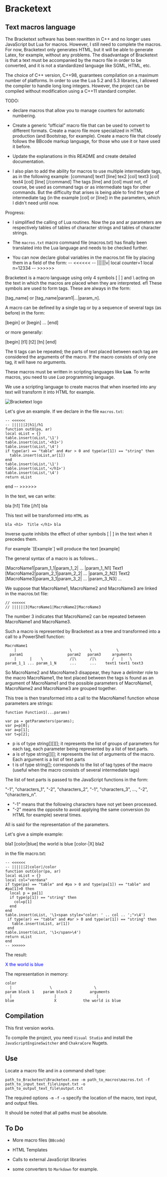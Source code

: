 # Bracketext

## Text macros language

The Bracketext software has been rewritten in C++ and no longer uses JavaScript but Lua for macros. However, I still need to complete the macros. For now, Bracketext only generates HTML, but it will be able to generate Latex, for example, without any problems. The disadvantage of Bracketext is that a text must be accompanied by the macro file in order to be converted, and it is not a standardized language like SGML, HTML, etc.

The choice of C++ version, C++98, guarantees compilation on a maximum number of platforms. 
In order to use the Lua 5.2 and 5.3 libraries, I allowed the compiler to handle long long integers. 
However, the project can be compiled without modification using a C++11 standard compiler.

TODO:

- declare macros that allow you to manage counters for automatic numbering.

- Create a generic “official” macro file that can be used to convert to different formats.
Create a macro file more specialized in HTML production (and Bootstrap, for example).
Create a macro file that closely follows the BBcode markup language, for those who use it or have used it before.

- Update the explanations in this README and create detailed documentation.

- I also plan to add the ability for macros to use multiple intermediate tags, as in the following example:
[command] text1 [line] tex2 [col] text3 [col] text4 [col] [line]  [/command]
The tags [line] and [col] must not, of course, be used as command tags or as intermediate tags for other commands. 
But the difficulty that arises is being able to find the type of intermediate tag (in the example [col] or [line]) in the parameters,
 which I didn't need until now.

Progress:

- I simplified the calling of Lua routines. Now the pa and ar parameters are respectively tables of tables of character strings and tables of character strings.

- The `macros.txt` macro command file (macros.txt) has finally been translated into the Lua language and needs to be checked further.

- You can now declare global variables in the macros.txt file by placing them in a field of the form: 
-- <<<<<< 
-- ||||||v| 
local counter=1 
local n=12334 
-- >>>>>> 

Bracketext is a macro language using only 4 symbols [ | ] and \ acting on the text in which the macros are placed when they are interpreted.
efl
These symbols are used to form tags. These are always in the form:

[tag_name] or [tag_name|param1|...|param_n].

A macro can be defined by a single tag or by a sequence of several tags (as before) in the form:

[begin] or [begin] ... [end]

or more generally:

[begin]       [t1]      [t2]       [tn]       [end]

The ti tags can be repeated; the parts of text placed between each tag are considered the arguments of the macro. If the macro consists of only one tag, it will have no arguments.

These macros must be written in scripting languages like **Lua**. To write macros, you need to use *Lua* programming language. 

We use a scripting language to create macros that when inserted into any text will transform it into HTML for example.

![Bracketext logo](https://github.com/Preferencesoft/Bracketext/blob/master/b1.png)

Let's give an example. If we declare in the file ``macros.txt``:

    -- <<<<<<
    -- ||||||2|h1|/h1
    function outU(pa, ar) 
    local oList = {}
    table.insert(oList,'\1')
    table.insert(oList,'<h1>')
    table.insert(oList,'\4')
    if type(ar) == "table" and #ar > 0 and type(ar[1]) == "string" then
      table.insert(oList,ar[1])
    end
    table.insert(oList,'\1')
    table.insert(oList,'</h1>')
    table.insert(oList,'\4')
    return oList
end
-- >>>>>>

In the text, we can write:

bla [h1] Title [/h1] bla

This text will be transformed into ``HTML`` as 

    bla <h1>  Title </h1> bla

Inverse quote inhibits the effect of other symbols [ | ] in the text when it precedes them.

For example \`[Example\`] will produce the text [example]

The general syntax of a macro is as follows... 

[MacroName1|param_1_1|param_1_2| ... |param_1_N1] Text1 [MacroName2|param_2_1|param_2_2| ... |param_2_N2] Text2 [MacroName3|param_3_1|param_3_2| ... |param_3_N3] ...

We suppose that MacroName1, MacroName2 and MacroName3 are linked in the macros.txt file:

    // <<<<<<
    // ||||||3|MacroName1|MacroName2|MacroName3

The number 3 indicates that MacroName2 can be repeated between MacroName1 and MacroName3.

Such a macro is represented by Bracketext as a tree and transformed into a call to a PowerShell function:

    MacroName1
        |                        \        \           \
      param1                    param2   param3     arguments
        |      |    \            /|\      /|\       /   |   \
    param_1_1 ... param_1_N      ...      ...    text1 text1 text3

So MacroName2 and MacroName3 disappear, they have a delimiter role to the macro MacroName1, the text placed between the tags is found as an argument of MacroName1 and the possible parameters of MacroName1, MacroName2 and MacroName3 are grouped together.

This tree is then transformed into a call to the MacroName1 function whose parameters are strings:

    function Function1(...params)
    
    var pa = getParameters(params);
    var p=p[0];
    var a=p[1];
    var t=p[2];

* p is of type string[][][]; it represents the list of groups of parameters for each tag, each parameter being represented by a list of text parts.
* a is of type string[][]; it represents the list of arguments of the macro. Each argument is a list of text parts
* t is of type string[]; corresponds to the list of tag types of the macro (useful when the macro consists of several intermediate tags)

The list of text parts is passed to the JavaScript functions in the form:

"-1", "characters_1", "-2", "characters_2", "-1", "characters_3", ..., "-2", "characters_n".

* "-1" means that the following characters have not yet been processed. 
* "-2" means the opposite to avoid applying the same conversion (to HTML for example) several times.

All is said for the representation of the parameters.

Let's give a simple example:

   bla1 [color|blue] the world is blue [color-|X] bla2

in the file macro.txt:

    -- <<<<<<
    -- ||||||2|color|/color
    function outColor(pa, ar)
    local oList = {}
    local col="verdana"
    if type(pa) == "table" and #pa > 0 and type(pa[1]) == "table" and #pa[1]>0 then
      local p = pa[1]
      if type(p[1]) == "string" then
        col=p[1]
      end
    end
    table.insert(oList, '\1<span style="color: ' .. col .. ';">\4')
     if type(ar) == "table" and #ar > 0 and type(ar[1]) == "string" then
       table.insert(oList, ar[1])
     end
    table.insert(oList, '\1</span>\4')
    return oList
    end
    -- >>>>>>

The result:

<span style="color: blue;">X the world is blue </span>

The representation in memory:

    color    
      |                 \                   \
    param block 1    param block 2        arguments
      |                   |                  |
    blue                  X            the world is blue 


## Compilation

This first version works. 

To compile the project, you need ``Visual Studio`` and install the ``JavaScriptEngineSwitcher`` and ``ChakraCore`` Nugets.

## Use

Locate a macro file and in a command shell type:

    path_to_Bracketext\Bracketext.exe -m path_to_macros\macros.txt -f path_to_input_text_file\input.txt -o path_to_output_text_file\output.txt

The required options `-m` `-f` `-o` specify the location of the macro, text input, and output files.

It should be noted that all paths must be absolute.

## To Do

* More macro files (``BBcode``)

* HTML Templates

* Calls to external JavaScript libraries 

* some converters to ``Markdown`` for example.
